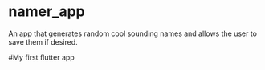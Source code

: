 # namer_app

An app that generates random cool sounding names and allows the user to save them if desired. 

#My first flutter app
